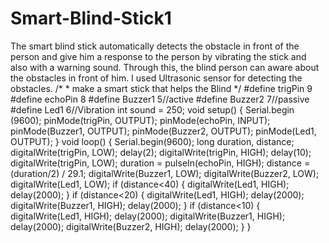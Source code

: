 # Smart-Blind-Stick1
The smart blind stick automatically detects the obstacle in front of the person and give him a response to the person by vibrating the stick and also with a warning sound. Through this, the blind person can aware about the obstacles in front of him. I used Ultrasonic sensor for detecting the obstacles.
/* * make a smart stick that helps the Blind */
#define trigPin 9
 #define echoPin 8
#define Buzzer1 5//active
#define Buzzer2 7//passive
 #define Led1 6//Vibration
 int sound = 250;
 void setup()
 {
 Serial.begin (9600);
pinMode(trigPin, OUTPUT);
pinMode(echoPin, INPUT);
 pinMode(Buzzer1, OUTPUT);
 pinMode(Buzzer2, OUTPUT);
 pinMode(Led1, OUTPUT);
 }
 void loop()
 {
Serial.begin(9600);
 long duration, distance;
 digitalWrite(trigPin, LOW);
 delay(2);
digitalWrite(trigPin, HIGH);
delay(10);
 digitalWrite(trigPin, LOW);
duration = pulseIn(echoPin, HIGH);
 distance = (duration/2) / 29.1;
digitalWrite(Buzzer1, LOW);
digitalWrite(Buzzer2, LOW);
digitalWrite(Led1, LOW);
 if (distance<40)
 {
digitalWrite(Led1, HIGH);
 delay(2000);
 }
 if (distance<20)
 {
 digitalWrite(Led1, HIGH);
 delay(2000);
 digitalWrite(Buzzer1, HIGH);
delay(2000);
 }
if (distance<10)
 {
 digitalWrite(Led1, HIGH);
 delay(2000);
digitalWrite(Buzzer1, HIGH);
delay(2000);
 digitalWrite(Buzzer2, HIGH);
 delay(2000);
}
} 

